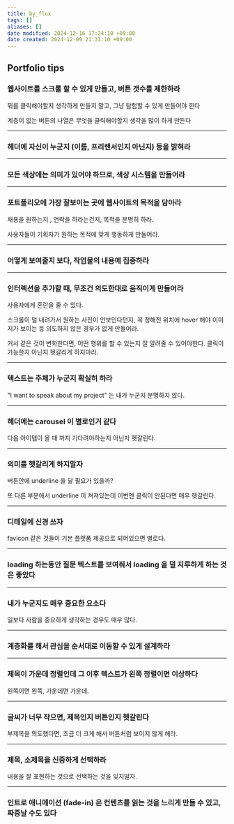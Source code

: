 ```yaml
---
title: by_flux
tags: []
aliases: []
date modified: 2024-12-16 17:24:10 +09:00
date created: 2024-12-09 21:31:10 +09:00
---
```


## Portfolio tips

### 웹사이트를 스크롤 할 수 있게 만들고, 버튼 갯수를 제한하라

뭐를 클릭해야할지 생각하게 만들지 말고, 그냥 탐험할 수 있게 만들어야 한다

계층이 없는 버튼의 나열은 무엇을 클릭해야할지 생각을 많이 하게 만든다

---
### 헤더에 자신이 누군지 (이름, 프리랜서인지 아닌지) 등을 밝혀라

---
### 모든 색상에는 의미가 있어야 하므로, 색상 시스템을 만들어라

---
### 포트폴리오에 가장 잘보이는 곳에 웹사이트의 목적을 담아라

채용을 원하는지 , 연락을 하라는건지, 목적을 분명히 하라.

사용자들이 기획자가 원하는 목적에 맞게 행동하게 만들어라.

---
### 어떻게 보여줄지 보다, 작업물의 내용에 집중하라

---
### 인터렉션을 추가할 때, 무조건 의도한대로 움직이게 만들어라

사용자에게 혼란을 줄 수 있다.

스크롤이 덜 내려가서 원하는 사진이 안보인다던지, 꼭 정해진 위치에 hover 해야 이미지가 보이는 등 의도하지 않은 경우가 없게 만들어라.

커서 같은 것이 변화한다면, 어떤 행위를 할 수 있는지 잘 알려줄 수 있어야한다. 클릭이 가능한지 아닌지 헷갈리게 하지마라.

---
### 텍스트는 주체가 누군지 확실히 하라

"I want to speak about my project" 는 내가 누군지 분명하지 않다.

---
### 헤더에는 carousel 이 별로인거 같다

다음 아이템이 올 때 까지 기다려야하는지 아닌지 헷갈린다.

---
### 의미를 헷갈리게 하지말자

버튼안에 underline 을 달 필요가 있을까?

또 다른 부분에서 underline 이 쳐져있는데 이번엔 클릭이 안된다면 매우 헷갈린다.

---
### 디테일에 신경 쓰자

favicon 같은 것들이 기본 플랫폼 제공으로 되어있으면 별로다.

---
### loading 하는동안 질문 텍스트를 보여줘서 loading 을 덜 지루하게 하는 것은 좋았다

---
### 내가 누군지도 매우 중요한 요소다

일보다 사람을 중요하게 생각하는 경우도 매우 많다.

---
### 계층화를 해서 관심을 순서대로 이동할 수 있게 설계하라

---
### 제목이 가운데 정렬인데 그 이후 텍스트가 왼쪽 정렬이면 이상하다

왼쪽이면 왼쪽, 가운데면 가운데.

---
### 글씨가 너무 작으면, 제목인지 버튼인지 헷갈린다

부제목을 의도했다면, 조금 더 크게 해서 버튼처럼 보이지 않게 해라.

---
### 제목, 소제목을 신중하게 선택하라

내용을 잘 표현하는 것으로 선택하는 것을 잊지말자.

---
### 인트로 애니메이션 (fade-in) 은 컨텐츠를 읽는 것을 느리게 만들 수 있고, 짜증날 수도 있다
